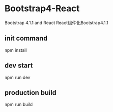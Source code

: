 # Bootstrap4-React
Bootstrap 4.1.1 and React React组件化Bootstrap4.1.1

## init command
npm install

## dev start
npm run dev

## production build
npm run build




